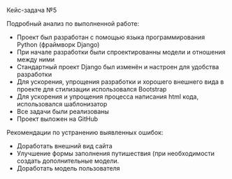 Кейс-задача №5

Подробный анализ по выполненной работе:
  - Проект был разработан с помощью языка программирования Python (фраймворк Django)
  - При начале разработки были спроектированны модели и отношения между ними
  - Стандартный проект Django был изменён и настроен для удобства разработки
  - Для ускорения, упрощения разработки и хорошего внешнего вида в проекте для стилизации использовался Bootstrap
  - Для ускорения и упрощения процесса написания html кода, использовался шаблонизатор
  - Все задачи были реализованы
  - Проект выложен на GitHub

Рекомендации по устранению выявленных ошибок:
  - Доработать внешний вид сайта
  - Улучшение формы заполнения путишествия (при необходимости создать дополнительные модели.
  - Доработать модель пользователя
